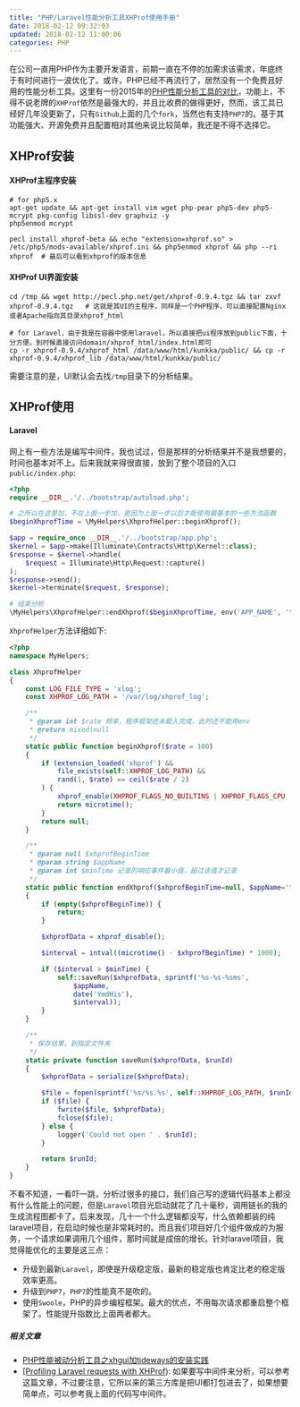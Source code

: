 ```yaml
---
title: "PHP/Laravel性能分析工具XHProf使用手册"
date: 2018-02-12 09:32:03
updated: 2018-02-12 11:00:06
categories: PHP
---
```


在公司一直用PHP作为主要开发语言，前期一直在不停的加需求该需求，年底终于有时间进行一波优化了。或许，PHP已经不再流行了，居然没有一个免费且好用的性能分析工具。这里有一份2015年的[PHP性能分析工具的对比](https://sandro-keil.de/blog/2015/02/10/php-profiling-tools/)，功能上，不得不说老牌的`XHProf`依然是最强大的，并且比收费的做得更好，然而，该工具已经好几年没更新了，只有`Github`上面的几个`fork`，当然也有支持`PHP7`的。基于其功能强大、开源免费并且配置相对其他来说比较简单，我还是不得不选择它。

## XHProf安装

<!-- more -->

#### XHProf主程序安装

```shell
# for php5.x
apt-get update && apt-get install vim wget php-pear php5-dev php5-mcrypt pkg-config libssl-dev graphviz -y
php5enmod mcrypt

pecl install xhprof-beta && echo "extension=xhprof.so" > /etc/php5/mods-available/xhprof.ini && php5enmod xhprof && php --ri xhprof	 # 最后可以看到xhprof的版本信息
```

#### XHProf UI界面安装

```shell
cd /tmp && wget http://pecl.php.net/get/xhprof-0.9.4.tgz && tar zxvf xhprof-0.9.4.tgz	# 这就是其UI的主程序，同样是一个PHP程序，可以直接配置Nginx或者Apache指向其目录xhprof_html

# for Laravel，由于我是在容器中使用laravel，所以直接把ui程序放到public下面，十分方便。到时候直接访问domain/xhprof_html/index.html即可
cp -r xhprof-0.9.4/xhprof_html /data/www/html/kunkka/public/ && cp -r xhprof-0.9.4/xhprof_lib /data/www/html/kunkka/public/
```

需要注意的是，UI默认会去找`/tmp`目录下的分析结果。

## XHProf使用

#### Laravel

网上有一些方法是编写中间件，我也试过，但是那样的分析结果并不是我想要的，时间也基本对不上。后来我就来得很直接，放到了整个项目的入口`public/index.php`:

```php
<?php
require __DIR__.'/../bootstrap/autoload.php';

# 之所以在这里加，不在上面一步加，是因为上面一步以后才能使用最基本的一些方法函数
$beginXhprofTime = \MyHelpers\XhprofHelper::beginXhprof();

$app = require_once __DIR__.'/../bootstrap/app.php';
$kernel = $app->make(Illuminate\Contracts\Http\Kernel::class);
$response = $kernel->handle(
    $request = Illuminate\Http\Request::capture()
);
$response->send();
$kernel->terminate($request, $response);

# 结束分析
\MyHelpers\XhprofHelper::endXhprof($beginXhprofTime, env('APP_NAME', 'test'), env('XHPROF_MIN_TIME', 200));
```

`XhprofHelper`方法详细如下:

```php
<?php
namespace MyHelpers;

class XhprofHelper
{
    const LOG_FILE_TYPE = 'xlog';
    const XHPROF_LOG_PATH = '/var/log/xhprof_log';

    /**
     * @param int $rate 频率，程序框架还未载入完成，此时还不能用env
     * @return mixed|null
     */
    static public function beginXhprof($rate = 100)
    {
        if (extension_loaded('xhprof') &&
            file_exists(self::XHPROF_LOG_PATH) &&
            rand(1, $rate) == ceil($rate / 2)
        ) {
            xhprof_enable(XHPROF_FLAGS_NO_BUILTINS | XHPROF_FLAGS_CPU | XHPROF_FLAGS_MEMORY);
            return microtime();
        }
        return null;
    }

    /**
     * @param null $xhprofBeginTime
     * @param string $appName
     * @param int $minTime 记录的响应事件最小值，超过该值才记录
     */
    static public function endXhprof($xhprofBeginTime=null, $appName='test', $minTime=200)
    {
        if (empty($xhprofBeginTime)) {
            return;
        }

        $xhprofData = xhprof_disable();

        $interval = intval((microtime() - $xhprofBeginTime) * 1000);

        if ($interval > $minTime) {
            self::saveRun($xhprofData, sprintf('%s-%s-%sms',
                $appName,
                date('YmdHis'),
                $interval));
        }
    }

    /**
     * 保存结果，到指定文件夹
     */
    static private function saveRun($xhprofData, $runId)
    {
        $xhprofData = serialize($xhprofData);

        $file = fopen(sprintf('%s/%s.%s', self::XHPROF_LOG_PATH, $runId, self::LOG_FILE_TYPE), 'w');
        if ($file) {
            fwrite($file, $xhprofData);
            fclose($file);
        } else {
            logger('Could not open ' . $runId);
        }

        return $runId;
    }
}
```

不看不知道，一看吓一跳，分析过很多的接口，我们自己写的逻辑代码基本上都没有什么性能上的问题，但是`Laravel`项目光启动就花了几十毫秒，调用链长的我的生成流程图都卡了。后来发现，几十一个什么逻辑都没写，什么依赖都装的纯laravel项目，在启动时候也是非常耗时的。而且我们项目好几个组件做成的为服务，一个请求如果调用几个组件，那时间就是成倍的增长。针对laravel项目，我觉得能优化的主要是这三点：

- 升级到最新`Laravel`，即使是升级稳定版，最新的稳定版也肯定比老的稳定版效率更高。
- 升级到`PHP7`，`PHP7`的性能真不是吹的。
- 使用`Swoole`，PHP的异步编程框架。最大的优点，不用每次请求都重启整个框架了。性能提升指数比上面两者都大。


##### 相关文章

- [PHP性能被动分析工具之xhgui加tideways的安装实践](https://segmentfault.com/a/1190000007580819)
- [[Profiling Laravel requests with XHProf](https://chromabits.com/posts/2016/02/10/laravel-xhprof/)): 如果要写中间件来分析，可以参考这篇文章，不过要注意，它所以来的第三方库是把UI都打包进去了，如果想要简单点，可以参考我上面的代码写中间件。